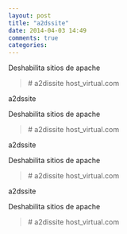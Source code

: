 ```yaml
---
layout: post
title: "a2dssite"
date: 2014-04-03 14:49
comments: true
categories: 
---
```

Deshabilita sitios de apache

>\# a2dissite host_virtual.com

a2dssite

Deshabilita sitios de apache

>\# a2dissite host_virtual.com

a2dssite

Deshabilita sitios de apache

>\# a2dissite host_virtual.com

a2dssite

Deshabilita sitios de apache

>\# a2dissite host_virtual.com

